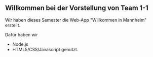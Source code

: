 ## Willkommen bei der Vorstellung von Team 1-1

Wir haben dieses Semester die Web-App "Willkommen in Mannheim" erstellt.

Dafür haben wir
- Node.js
- HTML5/CSS/Javascript
genutzt.
